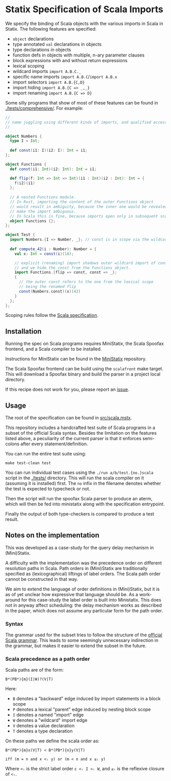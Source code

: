 # Statix Specification of Scala Imports

We specify the binding of Scala objects with the various imports in Scala in Statix.
The following features are specified:

- `object` declarations
- type annotated `val` declarations in objects
- type declarations in objects
- function defs in objects with multiple, n-ary parameter clauses
- block expressions with and without return expressions
- lexical scoping
- wildcard imports `import A.B.C._`
- specific name imports `import A.B.C`/`import A.B.x`
- import selectors `import A.B.{C,D}`
- import hiding `import A.B.{C => _,_}`
- import renaming `import A.B.{C => D}`

Some silly programs that show of most of these features can be found in
[./tests/comprehensive/](./tests/comprehensive/). For example:

```scala
//
// name juggling using different kinds of imports, and qualified access
//

object Numbers {
  type I = Int;
  
  def const(i1: I)(i2: I): Int = i1;
};

object Functions {
  def const(i1: Int)(i2: Int): Int = i1;

  def flip(f: Int => Int => Int)(i1 : Int)(i2 : Int): Int = {
    f(i2)(i1)
  };
  
  // A nested Functions module.
  // In Rust, importing the content of the outer Functions object
  // would result in ambiguity, because the inner one would be revealed and
  // make the import ambiguous.
  // In Scala this is fine, because imports open only in subsequent scope.
  object Functions {};
};

object Test {
  import Numbers.{I => Number, _}; // const is in scope via the wildcard import
  
  def compute_42(i : Number): Number = {
    val x: Int = const(i)(18);

    // explicit (renaming) import shadows outer wildcard import of const,
    // and we hide the const from the Functions object.
    import Functions.{flip => const, const => _};
    {
      // the outer const refers to the one from the lexical scope
      // being the renamed flip
      const(Numbers.const)(x)(42)
    }
  };
};
```

Scoping rules follow the [Scala specification](https://www.scala-lang.org/files/archive/spec/2.13/02-identifiers-names-and-scopes.html).

## Installation

Running the spec on Scala programs requires MiniStatix, the Scala Spoofax frontend, and
a Scala compiler to be installed.

Instructions for MiniStatix can be found in the 
[MiniStatix](https://github.com/metaborg/ministatix.hs/) repository.

The Scala Spoofax frontend can be build using the `scalafront` make target.
This will download a Spoofax binary and build the parser in a project local directory.

If this recipe does not work for you, please report an 
[issue](https://github.com/metaborg/ministatix.hs/issues).
 
## Usage

The root of the specification can be found in [src/scala.mstx](./src/scala.mstx).

This repository includes a handcrafted test suite of Scala programs in a subset of
the official Scala syntax.
Besides the limitation on the features listed above, a peculiarity of the current parser
is that it enforces semi-colons after every statement/definition.

You can run the entire test suite using:

    make test-clean test

You can run individual test cases using the `./run a/b/test.{no.}scala` 
script in the [./tests/](./tests/) directory.
This will run the scala compiler on it (assuming it is installed) first.
The `no` infix in the filename denotes whether the test is expected to typecheck or not.

Then the script will run the spoofax Scala parser to produce an aterm, which
will then be fed into ministatix along with the specification entrypoint.

Finally the output of both type-checkers is compared to produce a test result.

## Notes on the implementation

This was developed as a case-study for the query delay mechanism in (Mini)Statix.

A difficulty with the implementation was the precedence order on different resolution paths
in Scala.
Path orders in (Mini)Statix are traditionally specified as (lexicographical) 
liftings of label orders.
The Scala path order cannot be constructed in that way.

We aim to extend the language of order definitions in (Mini)Statix, but it is as of yet
unclear how expressive that language should be.
As a work-around for this case-study the label order is built into Ministatix.
This does not in anyway affect scheduling: the delay mechanism works as described in the
paper, which does not assume any particular form for the path order.

### Syntax

The grammar used for the subset tries to follow the structure of the 
[official Scala grammar](https://www.scala-lang.org/files/archive/spec/2.13/13-syntax-summary.html).
This leads to some seemingly unnecessary indirection in the grammar, but makes it easier
to extend the subset in the future.

### Scala precedence as a path order

Scala paths are of the form: 

    B*(PB*){m}(I|W)?(V|T)

Here:

- `B` denotes a "backward" edge induced by import statements in a block scope
- `P` denotes a lexical "parent" edge induced by nesting block scope
- `I` denotes a named "import" edge
- `W` denotes a "wildcard" import edge
- `V` denotes a value declaration
- `T` denotes a type declaration

On these paths we define the scala order as:

    B*(PB*){m}x(V|T) < B*(PB*){n}y(V|T)
    
    iff (m = n and x <ₗ y) or (m < n and x ≤ₗ y)
    
Where `<ₗ` is the strict label order `ε <ₗ I <ₗ W`, and `≤ₗ` is the reflexive closure of `<ₗ`.
